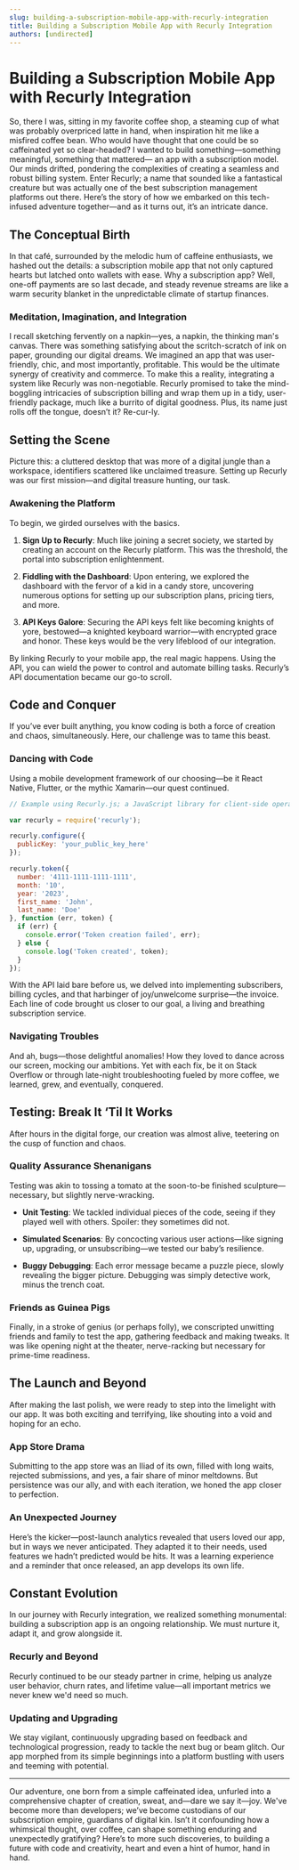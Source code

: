```yaml
---
slug: building-a-subscription-mobile-app-with-recurly-integration
title: Building a Subscription Mobile App with Recurly Integration
authors: [undirected]
---
```



# Building a Subscription Mobile App with Recurly Integration

So, there I was, sitting in my favorite coffee shop, a steaming cup of what was probably overpriced latte in hand, when inspiration hit me like a misfired coffee bean. Who would have thought that one could be so caffeinated yet so clear-headed? I wanted to build something—something meaningful, something that mattered— an app with a subscription model. Our minds drifted, pondering the complexities of creating a seamless and robust billing system. Enter Recurly; a name that sounded like a fantastical creature but was actually one of the best subscription management platforms out there. Here’s the story of how we embarked on this tech-infused adventure together—and as it turns out, it’s an intricate dance.

## The Conceptual Birth

In that café, surrounded by the melodic hum of caffeine enthusiasts, we hashed out the details: a subscription mobile app that not only captured hearts but latched onto wallets with ease. Why a subscription app? Well, one-off payments are so last decade, and steady revenue streams are like a warm security blanket in the unpredictable climate of startup finances.

### Meditation, Imagination, and Integration

I recall sketching fervently on a napkin—yes, a napkin, the thinking man's canvas. There was something satisfying about the scritch-scratch of ink on paper, grounding our digital dreams. We imagined an app that was user-friendly, chic, and most importantly, profitable. This would be the ultimate synergy of creativity and commerce. To make this a reality, integrating a system like Recurly was non-negotiable. Recurly promised to take the mind-boggling intricacies of subscription billing and wrap them up in a tidy, user-friendly package, much like a burrito of digital goodness. Plus, its name just rolls off the tongue, doesn’t it? Re-cur-ly.

## Setting the Scene

Picture this: a cluttered desktop that was more of a digital jungle than a workspace, identifiers scattered like unclaimed treasure. Setting up Recurly was our first mission—and digital treasure hunting, our task.

### Awakening the Platform

To begin, we girded ourselves with the basics.

1. **Sign Up to Recurly**: Much like joining a secret society, we started by creating an account on the Recurly platform. This was the threshold, the portal into subscription enlightenment.
   
2. **Fiddling with the Dashboard**: Upon entering, we explored the dashboard with the fervor of a kid in a candy store, uncovering numerous options for setting up our subscription plans, pricing tiers, and more.

3. **API Keys Galore**: Securing the API keys felt like becoming knights of yore, bestowed—a knighted keyboard warrior—with encrypted grace and honor. These keys would be the very lifeblood of our integration.

By linking Recurly to your mobile app, the real magic happens. Using the API, you can wield the power to control and automate billing tasks. Recurly’s API documentation became our go-to scroll.

## Code and Conquer

If you’ve ever built anything, you know coding is both a force of creation and chaos, simultaneously. Here, our challenge was to tame this beast.

### Dancing with Code

Using a mobile development framework of our choosing—be it React Native, Flutter, or the mythic Xamarin—our quest continued.

```javascript
// Example using Recurly.js; a JavaScript library for client-side operations

var recurly = require('recurly');

recurly.configure({
  publicKey: 'your_public_key_here'
});

recurly.token({
  number: '4111-1111-1111-1111',
  month: '10',
  year: '2023',
  first_name: 'John',
  last_name: 'Doe'
}, function (err, token) {
  if (err) {
    console.error('Token creation failed', err);
  } else {
    console.log('Token created', token);
  }
});
```

With the API laid bare before us, we delved into implementing subscribers, billing cycles, and that harbinger of joy/unwelcome surprise—the invoice. Each line of code brought us closer to our goal, a living and breathing subscription service.

### Navigating Troubles

And ah, bugs—those delightful anomalies! How they loved to dance across our screen, mocking our ambitions. Yet with each fix, be it on Stack Overflow or through late-night troubleshooting fueled by more coffee, we learned, grew, and eventually, conquered.

## Testing: Break It ‘Til It Works

After hours in the digital forge, our creation was almost alive, teetering on the cusp of function and chaos. 

### Quality Assurance Shenanigans

Testing was akin to tossing a tomato at the soon-to-be finished sculpture—necessary, but slightly nerve-wracking. 

- **Unit Testing**: We tackled individual pieces of the code, seeing if they played well with others. Spoiler: they sometimes did not.

- **Simulated Scenarios**: By concocting various user actions—like signing up, upgrading, or unsubscribing—we tested our baby’s resilience.

- **Buggy Debugging**: Each error message became a puzzle piece, slowly revealing the bigger picture. Debugging was simply detective work, minus the trench coat.

### Friends as Guinea Pigs

Finally, in a stroke of genius (or perhaps folly), we conscripted unwitting friends and family to test the app, gathering feedback and making tweaks. It was like opening night at the theater, nerve-racking but necessary for prime-time readiness.

## The Launch and Beyond

After making the last polish, we were ready to step into the limelight with our app. It was both exciting and terrifying, like shouting into a void and hoping for an echo.

### App Store Drama

Submitting to the app store was an Iliad of its own, filled with long waits, rejected submissions, and yes, a fair share of minor meltdowns. But persistence was our ally, and with each iteration, we honed the app closer to perfection.

### An Unexpected Journey

Here’s the kicker—post-launch analytics revealed that users loved our app, but in ways we never anticipated. They adapted it to their needs, used features we hadn’t predicted would be hits. It was a learning experience and a reminder that once released, an app develops its own life.

## Constant Evolution

In our journey with Recurly integration, we realized something monumental: building a subscription app is an ongoing relationship. We must nurture it, adapt it, and grow alongside it.

### Recurly and Beyond

Recurly continued to be our steady partner in crime, helping us analyze user behavior, churn rates, and lifetime value—all important metrics we never knew we'd need so much.

### Updating and Upgrading

We stay vigilant, continuously upgrading based on feedback and technological progression, ready to tackle the next bug or beam glitch. Our app morphed from its simple beginnings into a platform bustling with users and teeming with potential.

---

Our adventure, one born from a simple caffeinated idea, unfurled into a comprehensive chapter of creation, sweat, and—dare we say it—joy. We've become more than developers; we’ve become custodians of our subscription empire, guardians of digital kin. Isn’t it confounding how a whimsical thought, over coffee, can shape something enduring and unexpectedly gratifying? Here’s to more such discoveries, to building a future with code and creativity, heart and even a hint of humor, hand in hand.